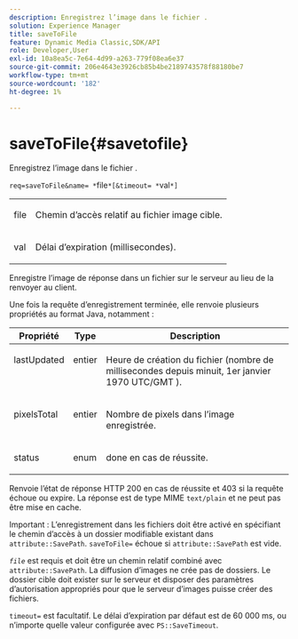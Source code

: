 ```yaml
---
description: Enregistrez l’image dans le fichier .
solution: Experience Manager
title: saveToFile
feature: Dynamic Media Classic,SDK/API
role: Developer,User
exl-id: 10a8ea5c-7e64-4d99-a263-779f08ea6e37
source-git-commit: 206e4643e3926cb85b4be2189743578f88180be7
workflow-type: tm+mt
source-wordcount: '182'
ht-degree: 1%

---
```


# saveToFile{#savetofile}

Enregistrez l’image dans le fichier .

`req=saveToFile&name= *`file`*[&timeout= *`val`*]`

<table id="simpletable_5674FD9655FE4CDDB0E5DC8655890A66"> 
 <tr class="strow"> 
  <td class="stentry"> <p><span class="varname"> file</span> </p> </td> 
  <td class="stentry"> <p>Chemin d’accès relatif au fichier image cible. </p></td> 
 </tr> 
 <tr class="strow"> 
  <td class="stentry"> <p><span class="varname"> val</span> </p></td> 
  <td class="stentry"> <p>Délai d’expiration (millisecondes). </p></td> 
 </tr> 
</table>

Enregistre l’image de réponse dans un fichier sur le serveur au lieu de la renvoyer au client.

Une fois la requête d’enregistrement terminée, elle renvoie plusieurs propriétés au format Java, notamment :

<table id="table_8BA8F75A0B7241BAB9B4359F97C21137"> 
 <thead> 
  <tr> 
   <th class="entry"> <b> Propriété</b> </th> 
   <th class="entry"> <b> Type</b> </th> 
   <th class="entry"> <b> Description</b> </th> 
  </tr> 
 </thead>
 <tbody> 
  <tr valign="top"> 
   <td> <p> <span class="codeph"> lastUpdated</span> </p> </td> 
   <td> <p> entier </p> </td> 
   <td> <p>Heure de création du fichier (nombre de millisecondes depuis minuit, 1er janvier 1970 UTC/GMT ). </p> </td> 
  </tr> 
  <tr valign="top"> 
   <td> <p> <span class="codeph"> pixelsTotal</span> </p> </td> 
   <td> <p> entier </p> </td> 
   <td> <p> Nombre de pixels dans l’image enregistrée. </p> </td> 
  </tr> 
  <tr valign="top"> 
   <td> <p> <span class="codeph"> status</span> </p> </td> 
   <td> <p> enum </p> </td> 
   <td> <p> <span class="codeph"> done</span> en cas de réussite. </p> </td> 
  </tr> 
 </tbody> 
</table>

Renvoie l’état de réponse HTTP 200 en cas de réussite et 403 si la requête échoue ou expire. La réponse est de type MIME `text/plain` et ne peut pas être mise en cache.

Important : L’enregistrement dans les fichiers doit être activé en spécifiant le chemin d’accès à un dossier modifiable existant dans `attribute::SavePath`. `saveToFile=` échoue si `attribute::SavePath` est vide.

*`file`* est requis et doit être un chemin relatif combiné avec `attribute::SavePath`. La diffusion d’images ne crée pas de dossiers. Le dossier cible doit exister sur le serveur et disposer des paramètres d’autorisation appropriés pour que le serveur d’images puisse créer des fichiers.

`timeout=` est facultatif. Le délai d’expiration par défaut est de 60 000 ms, ou n’importe quelle valeur configurée avec `PS::SaveTimeout`.
